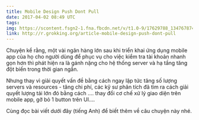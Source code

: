 ```yaml
---
title: Mobile Design Push Dont Pull
date: 2017-04-02 08:49 UTC
tags: 
img: https://scontent.fsgn2-1.fna.fbcdn.net/v/t1.0-9/17629788_1347678745300090_5316522233870602813_n.png?oh=f41da8e080c420fccfe80a76efd620db&oe=597B6D4F
link: http://r.grokking.org/article-mobile-design-push-dont-pull
---
```


Chuyện kể rằng, một vài ngân hàng lớn sau khi triển khai ứng dụng mobile app của họ cho người dùng để phục vụ cho việc kiểm tra tài khoản nhanh gọn hơn thì phát hiện ra là gánh nặng cho hệ thống server và hạ tầng tăng đột biến trong thời gian ngắn.

Nhưng thay vì giải quyết vấn đề bằng cách ngay lập tức tăng số lượng servers và resources - tăng chi phí, các kỹ sư phân tích đã tìm ra cách giải quyết lượng tải lớn đó bằng cách .... thay đổi cơ chế xử lý giao diện trên mobile app, gỡ bỏ 1 button trên UI....

Cùng đọc bài viết dưới đây (tiếng Anh) để biết thêm về câu chuyện này nhé.